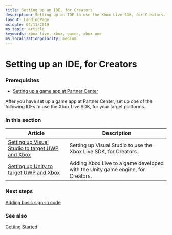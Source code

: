 ```yaml
---
title: Setting up an IDE, for Creators
description: Setting up an IDE to use the Xbox Live SDK, for Creators.
layout: LandingPage
ms.date: 04/11/2019
ms.topic: article
keywords: xbox live, xbox, games, xbox one
ms.localizationpriority: medium
---
```


# Setting up an IDE, for Creators


### Prerequisites

* [Setting up a game app at Partner Center](../../setup-partner-center/index.md)

After you have set up a game app at Partner Center, set up one of the following IDEs to use the Xbox Live SDK, for your target platforms.


### In this section

| Article | Description |
|---------|-------------|
| [Setting up Visual Studio to target UWP and Xbox](../../../get-started-with-creators/develop-creators-title-with-visual-studio.md) | Setting up Visual Studio to use the Xbox Live SDK, for Creators. |
| [Setting up Unity to target UWP and Xbox](../../../get-started-with-creators/develop-creators-title-with-unity.md) | Adding Xbox Live to a game developed with the Unity game engine, for Creators. |


### Next steps

[Adding basic sign-in code](../../add-signin-code/index.md)


### See also

[Getting Started](../../index.md)
